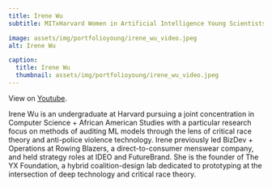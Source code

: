 ```yaml
---
title: Irene Wu
subtitle: MITxHarvard Women in Artificial Intelligence Young Scientists Interview Series with Irene Wu, interviewed by Sharon Jiang, MIT '22.

image: assets/img/portfolioyoung/irene_wu_video.jpeg
alt: Irene Wu

caption:
  title: Irene Wu
  thumbnail: assets/img/portfolioyoung/irene_wu_video.jpeg
---
```


View on [Youtube](https://www.youtube.com/watch?v=mSgDPj4EmFo).

Irene Wu is an undergraduate at Harvard pursuing a joint concentration in Computer Science + African American Studies with a particular research focus on methods of auditing ML models through the lens of critical race theory and anti-police violence technology. Irene previously led BizDev + Operations at Rowing Blazers, a direct-to-consumer menswear company, and held strategy roles at IDEO and FutureBrand. She is the founder of The YX Foundation, a hybrid coalition-design lab dedicated to prototyping at the intersection of deep technology and critical race theory.
